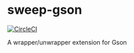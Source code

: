 # sweep-gson

[![CircleCI](https://circleci.com/gh/SaeedMasoumi/sweep-gson.svg?style=svg)](https://circleci.com/gh/SaeedMasoumi/sweep-gson)

A wrapper/unwrapper extension for Gson
